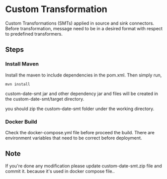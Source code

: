 # Custom Transformation
Custom Transformations (SMTs) applied in source and sink connectors. Before transformation, message need to be in a desired format with respect to predefined transformers.

## Steps
### Install Maven
Install the maven to include dependencies in the pom.xml. Then simply run,
```shell
mvn install
```
custom-date-smt jar and other dependency jar and files will be created in the custom-date-smt/target directory.

you should zip the custom-date-smt folder under the working directory.

### Docker Build
Check the docker-compose.yml file before proceed the build. There are environment variables that need 
to be correct before deployment.

## Note
If you're done any modification please update custom-date-smt.zip file and commit it. because it's used in docker compose file..



